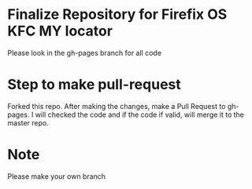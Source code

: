 Finalize Repository for Firefix OS KFC MY locator
=================================================

Please look in the gh-pages branch for all code

Step to make pull-request
=========================

Forked this repo. After making the changes, make a Pull Request to gh-pages. I will checked the code and if the code if valid, will merge it to the master repo.

Note
====

Please make your own branch